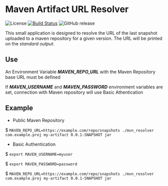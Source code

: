 # Maven Artifact URL Resolver

![License](https://img.shields.io/github/license/javicv/mvn-resolver.svg)
[![Build Status](https://travis-ci.com/javicv/mvn-resolver.svg?branch=master)](https://travis-ci.com/javicv/mvn-resolver)
![GitHub release](https://img.shields.io/github/release/javicv/mvn-resolver.svg)

This small application is designed to resolve the URL of the last snapshot uploaded to a maven repository for a given version. The URL will be printed on the *standard output*.

## Use

An Environment Variable ***MAVEN_REPO_URL*** with the Maven Repository base URL must be defined

If ***MAVEN_USERNAME*** and ***MAVEN_PASSWORD*** environment variables are set, connection with Maven repository will use Basic Athentication

## Example
* Public Maven Repository

$ `MAVEN_REPO_URL=https://example.com/repo/snapshots ./mvn_resolver com.example.proj my-artifact 0.0.1-SNAPSHOT jar`

* Basic Authentication

$ `export MAVEN_USERNAME=myuser`

$ `export MAVEN_PASSWORD=password`

$ `MAVEN_REPO_URL=https://example.com/repo/snapshots ./mvn_resolver com.example.proj my-artifact 0.0.1-SNAPSHOT jar`
